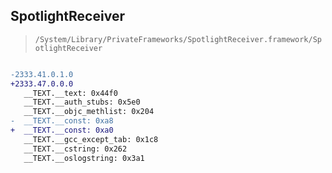 ## SpotlightReceiver

> `/System/Library/PrivateFrameworks/SpotlightReceiver.framework/SpotlightReceiver`

```diff

-2333.41.0.1.0
+2333.47.0.0.0
   __TEXT.__text: 0x44f0
   __TEXT.__auth_stubs: 0x5e0
   __TEXT.__objc_methlist: 0x204
-  __TEXT.__const: 0xa8
+  __TEXT.__const: 0xa0
   __TEXT.__gcc_except_tab: 0x1c8
   __TEXT.__cstring: 0x262
   __TEXT.__oslogstring: 0x3a1

```
